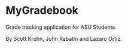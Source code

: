 # MyGradebook
Grade tracking application for ASU Students.

By Scott Krohn, John Rabatin and Lazaro Ortiz.
